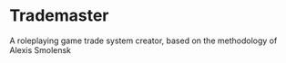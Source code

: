 # Trademaster
A roleplaying game trade system creator, based on the methodology of Alexis Smolensk

